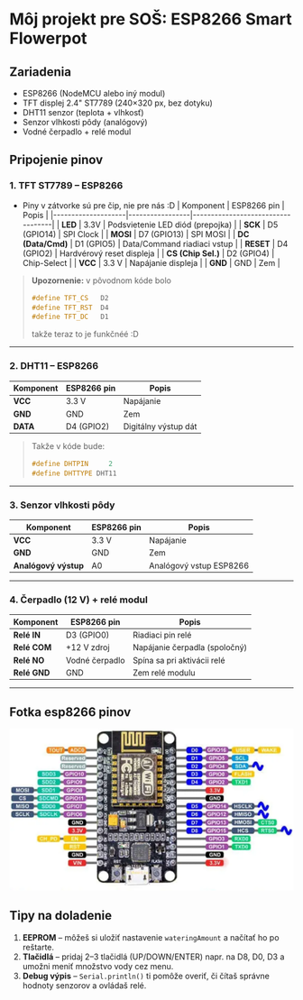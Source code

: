 # Môj projekt pre SOŠ: ESP8266 Smart Flowerpot

## Zariadenia
- ESP8266 (NodeMCU alebo iný modul)
- TFT displej 2.4" ST7789 (240×320 px, bez dotyku)
- DHT11 senzor (teplota + vlhkosť)
- Senzor vlhkosti pôdy (analógový)
- Vodné čerpadlo + relé modul

## Pripojenie pinov

### 1. TFT ST7789 – ESP8266
- Piny v zátvorke sú pre čip, nie pre nás :D
| Komponent          | ESP8266 pin     | Popis                             |
|--------------------|-----------------|-----------------------------------|
| **LED**            | 3.3V            | Podsvietenie LED diód (prepojka)  |
| **SCK**            | D5 (GPIO14)     | SPI Clock                         |
| **MOSI**           | D7 (GPIO13)     | SPI MOSI                          |
| **DC (Data/Cmd)**  | D1 (GPIO5)      | Data/Command riadiaci vstup       |
| **RESET**          | D4 (GPIO2)      | Hardvérový reset displeja         |
| **CS (Chip Sel.)** | D2 (GPIO4)      | Chip-Select                       |
| **VCC**            | 3.3 V           | Napájanie displeja                |
| **GND**            | GND             | Zem                               |

> **Upozornenie:** v pôvodnom kóde bolo
> ```cpp
> #define TFT_CS   D2
> #define TFT_RST  D4
> #define TFT_DC   D1
> ```  
> takže teraz to je funkčnéé :D

---

### 2. DHT11 – ESP8266
| Komponent    | ESP8266 pin | Popis                         |
|--------------|-------------|-------------------------------|
| **VCC**      | 3.3 V       | Napájanie                     |
| **GND**      | GND         | Zem                           |
| **DATA**     | D4 (GPIO2)  | Digitálny výstup dát          |

> Takže v kóde bude:  
> ```cpp
> #define DHTPIN     2
> #define DHTTYPE DHT11
> ```

---

### 3. Senzor vlhkosti pôdy
| Komponent              | ESP8266 pin | Popis                         |
|------------------------|-------------|-------------------------------|
| **VCC**                | 3.3 V       | Napájanie                     |
| **GND**                | GND         | Zem                           |
| **Analógový výstup**   | A0          | Analógový vstup ESP8266       |

---

### 4. Čerpadlo (12 V) + relé modul
| Komponent            | ESP8266 pin  | Popis                          |
|----------------------|--------------|--------------------------------|
| **Relé IN**          | D3 (GPIO0)   | Riadiaci pin relé              |
| **Relé COM**         | +12 V zdroj  | Napájanie čerpadla (spoločný)  |
| **Relé NO**          | Vodné čerpadlo | Spína sa pri aktivácii relé  |
| **Relé GND**         | GND          | Zem relé modulu                |

---

## Fotka esp8266 pinov
![esp8266](esp8266-Piny.png)

## Tipy na doladenie
1. **EEPROM** – môžeš si uložiť nastavenie `wateringAmount` a načítať ho po reštarte.  
2. **Tlačidlá** – pridaj 2–3 tlačidlá (UP/DOWN/ENTER) napr. na D8, D0, D3 a umožni meniť množstvo vody cez menu.  
3. **Debug výpis** – `Serial.println()` ti pomôže overiť, či čítaš správne hodnoty senzorov a ovládaš relé.
